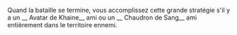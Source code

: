 Quand la bataille se termine, vous accomplissez cette grande stratégie s'il y a un __ Avatar de Khaine__ ami ou un __ Chaudron de Sang__ ami entièrement dans le territoire ennemi.